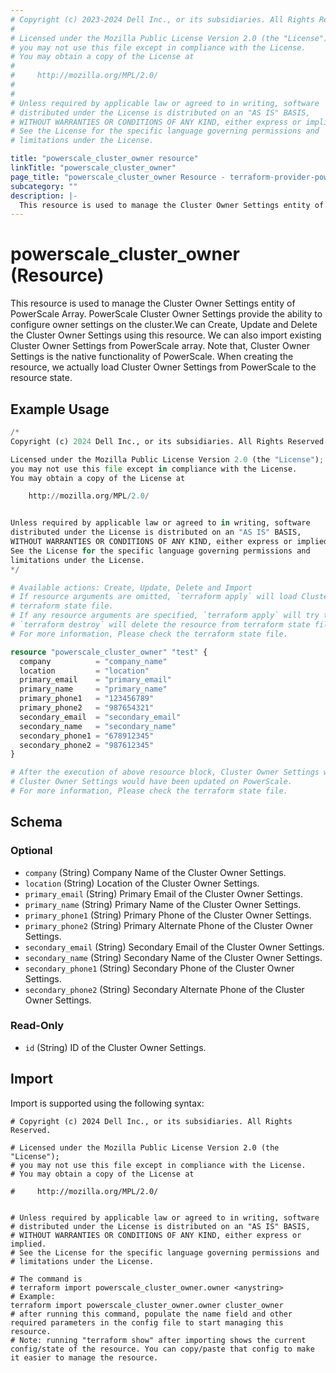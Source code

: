 ```yaml
---
# Copyright (c) 2023-2024 Dell Inc., or its subsidiaries. All Rights Reserved.
#
# Licensed under the Mozilla Public License Version 2.0 (the "License");
# you may not use this file except in compliance with the License.
# You may obtain a copy of the License at
#
#     http://mozilla.org/MPL/2.0/
#
#
# Unless required by applicable law or agreed to in writing, software
# distributed under the License is distributed on an "AS IS" BASIS,
# WITHOUT WARRANTIES OR CONDITIONS OF ANY KIND, either express or implied.
# See the License for the specific language governing permissions and
# limitations under the License.

title: "powerscale_cluster_owner resource"
linkTitle: "powerscale_cluster_owner"
page_title: "powerscale_cluster_owner Resource - terraform-provider-powerscale"
subcategory: ""
description: |-
  This resource is used to manage the Cluster Owner Settings entity of PowerScale Array. PowerScale Cluster Owner Settings provide the ability to configure owner settings on the cluster.We can Create, Update and Delete the Cluster Owner Settings using this resource. We can also import existing Cluster Owner Settings from PowerScale array. Note that, Cluster Owner Settings is the native functionality of PowerScale. When creating the resource, we actually load Cluster Owner Settings from PowerScale to the resource state.
---
```


# powerscale_cluster_owner (Resource)

This resource is used to manage the Cluster Owner Settings entity of PowerScale Array. PowerScale Cluster Owner Settings provide the ability to configure owner settings on the cluster.We can Create, Update and Delete the Cluster Owner Settings using this resource. We can also import existing Cluster Owner Settings from PowerScale array. Note that, Cluster Owner Settings is the native functionality of PowerScale. When creating the resource, we actually load Cluster Owner Settings from PowerScale to the resource state.


## Example Usage

```terraform
/*
Copyright (c) 2024 Dell Inc., or its subsidiaries. All Rights Reserved.

Licensed under the Mozilla Public License Version 2.0 (the "License");
you may not use this file except in compliance with the License.
You may obtain a copy of the License at

    http://mozilla.org/MPL/2.0/


Unless required by applicable law or agreed to in writing, software
distributed under the License is distributed on an "AS IS" BASIS,
WITHOUT WARRANTIES OR CONDITIONS OF ANY KIND, either express or implied.
See the License for the specific language governing permissions and
limitations under the License.
*/

# Available actions: Create, Update, Delete and Import
# If resource arguments are omitted, `terraform apply` will load Cluster Owner Details from PowerScale, and save to
# terraform state file.
# If any resource arguments are specified, `terraform apply` will try to load Cluster Owner Details (if not loaded) and update the settings.
# `terraform destroy` will delete the resource from terraform state file rather than deleting Cluster Owner Details from PowerScale.
# For more information, Please check the terraform state file.

resource "powerscale_cluster_owner" "test" {
  company          = "company_name"
  location         = "location"
  primary_email    = "primary_email"
  primary_name     = "primary_name"
  primary_phone1   = "123456789"
  primary_phone2   = "987654321"
  secondary_email  = "secondary_email"
  secondary_name   = "secondary_name"
  secondary_phone1 = "678912345"
  secondary_phone2 = "987612345"
}

# After the execution of above resource block, Cluster Owner Settings would have been cached in terraform state file, and
# Cluster Owner Settings would have been updated on PowerScale.
# For more information, Please check the terraform state file.
```

<!-- schema generated by tfplugindocs -->
## Schema

### Optional

- `company` (String) Company Name of the Cluster Owner Settings.
- `location` (String) Location of the Cluster Owner Settings.
- `primary_email` (String) Primary Email of the Cluster Owner Settings.
- `primary_name` (String) Primary Name of the Cluster Owner Settings.
- `primary_phone1` (String) Primary Phone of the Cluster Owner Settings.
- `primary_phone2` (String) Primary Alternate Phone of the Cluster Owner Settings.
- `secondary_email` (String) Secondary Email of the Cluster Owner Settings.
- `secondary_name` (String) Secondary Name of the Cluster Owner Settings.
- `secondary_phone1` (String) Secondary Phone of the Cluster Owner Settings.
- `secondary_phone2` (String) Secondary Alternate Phone of the Cluster Owner Settings.

### Read-Only

- `id` (String) ID of the Cluster Owner Settings.

## Import

Import is supported using the following syntax:

```shell
# Copyright (c) 2024 Dell Inc., or its subsidiaries. All Rights Reserved.

# Licensed under the Mozilla Public License Version 2.0 (the "License");
# you may not use this file except in compliance with the License.
# You may obtain a copy of the License at

#     http://mozilla.org/MPL/2.0/


# Unless required by applicable law or agreed to in writing, software
# distributed under the License is distributed on an "AS IS" BASIS,
# WITHOUT WARRANTIES OR CONDITIONS OF ANY KIND, either express or implied.
# See the License for the specific language governing permissions and
# limitations under the License.

# The command is
# terraform import powerscale_cluster_owner.owner <anystring>
# Example:
terraform import powerscale_cluster_owner.owner cluster_owner
# after running this command, populate the name field and other required parameters in the config file to start managing this resource.
# Note: running "terraform show" after importing shows the current config/state of the resource. You can copy/paste that config to make it easier to manage the resource.
```